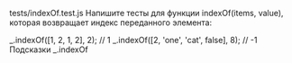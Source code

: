tests/indexOf.test.js
Напишите тесты для функции indexOf(items, value), которая возвращает индекс переданного элемента:

_.indexOf([1, 2, 1, 2], 2); // 1
_.indexOf([2, 'one', 'cat', false], 8); // -1
Подсказки
_.indexOf